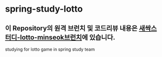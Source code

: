 # spring-study-lotto

## 이 Repository의 원격 브런치 및 코드리뷰 내용은 [새싹스터디-lotto-minseok브런치](https://github.com/sproutt/spring-study-lotto/tree/econo-minsuck)에 있습니다.

studying for lotto game in spring study team
